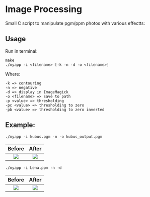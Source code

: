 # Image Processing

Small C script to manipulate pgm/ppm photos with various effectts:

## Usage
Run in terminal:
```
make
./myapp -i <filename> [-k -n -d -o <filename>]
```
Where:
```
-k => contouring
-n => negative
-d => display in ImageMagick
-o <filename> => save to path
-p <value> => thresholding
-pc <value> => thresholding to zero
-pb <value> => thresholding to zero inverted
```
## Example:
```
./myapp -i kubus.pgm -n -o kubus_output.pgm
```

Before             |  After
:-------------------------:|:-------------------------:
![](https://i.imgur.com/7Vxa3qN.jpg)  |  ![](https://i.imgur.com/P6MMq26.jpg)

```
./myapp -i Lena.ppm -n -d
```

Before             |  After
:-------------------------:|:-------------------------:
![](https://i.imgur.com/T639lwL.jpg)  |  ![](https://i.imgur.com/hceGwcJ.jpg)
